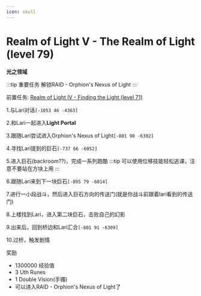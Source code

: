 ```yaml
---
icon: skull
---
```


# Realm of Light V - The Realm of Light (level 79)
**光之领域**

:::tip 重要任务
解锁RAID - Orphion's Nexus of Light
:::

前置任务: [Realm of Light IV - Finding the Light (level 71)](/WynncraftCNguide/quests/lvl71-80/level%2071%20-%20Realm%20of%20Light%20IV%20-%20Finding%20the%20Light.html)

1.与Lari对话`[-1053 46 -4363]`

2.和Lari一起进入**Light Portal**

3.跟随Lari尝试进入Orphion's Nexus of Light`[-801 90 -6302]`

4.寻找Lari提到的巨石`[-737 66 -6052]`

5.进入巨石(backroom??)，完成一系列跑酷
:::tip
可以使用位移技能轻松逃课，注意不要站在方块上用
:::

6.跟随Lari来到下一块巨石`[-895 79 -6014]`

7.进行一小段战斗，然后进入巨石方向的传送门(就是你战斗前跟着lari看到的传送门)

8.上楼找到Lari，进入第二块巨石，击败自己的幻影

9.出来后，回到桥边和Lari汇合`[-801 91 -6309]`

10.过桥，触发剧情

奖励
+ 1300000 经验值
+ 3 Uth Runes
+ 1 Double Vision(手镯)
+ 可以进入RAID - Orphion's Nexus of Light了

